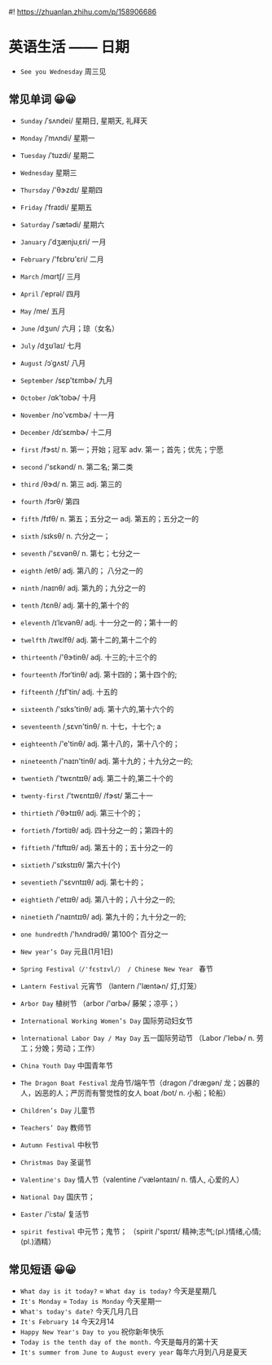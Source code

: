 #! https://zhuanlan.zhihu.com/p/158906686
# 英语生活 —— 日期

- `See you Wednesday` 周三见

## 常见单词 😀😀
 
- `Sunday` /ˈsʌndei/ 星期日, 星期天, 礼拜天
- `Monday` /ˈmʌndi/ 星期一
- `Tuesday` /ˈtuzdi/  星期二
- `Wednesday`  星期三
- `Thursday` /'θɝzdɪ/ 星期四
- `Friday` /ˈfraɪdi/ 星期五
- `Saturday` /ˈsætədi/ 星期六

- `January` /ˈdʒænjuˌɛri/ 一月
- `February` /'fɛbrʊ'ɛri/  二月
- `March` /mɑrtʃ/ 三月
- `April` /ˈeprəl/ 四月
- `May` /me/ 五月 
- `June` /dʒun/ 六月；琼（女名）
- `July` /dʒʊˈlaɪ/ 七月
- `August` /ɔˈɡʌst/ 八月
- `September` /sɛp'tɛmbɚ/ 九月
- `October` /ɑk'tobɚ/  十月
- `November` /no'vɛmbɚ/ 十一月
- `December` /dɪˈsɛmbɚ/ 十二月

- `first` /fɝst/ n. 第一；开始；冠军 adv. 第一；首先；优先；宁愿 
- `second` /'sɛkənd/ n. 第二名; 第二类
- `third` /θɝd/ n. 第三 adj. 第三的
- `fourth` /fɔrθ/ 第四
- `fifth` /fɪfθ/ n. 第五；五分之一 adj. 第五的；五分之一的
- `sixth` /sɪksθ/ n. 六分之一；
- `seventh` /'sɛvənθ/ n. 第七；七分之一
- `eighth` /etθ/ adj. 第八的； 八分之一的
- `ninth` /naɪnθ/ adj. 第九的；九分之一的
- `tenth` /tɛnθ/ adj. 第十的,第十个的 
- `eleventh` /ɪˈlɛvənθ/ adj. 十一分之一的；第十一的
- `twelfth` /twɛlfθ/ adj. 第十二的,第十二个的
- `thirteenth` /'θɝtinθ/ adj. 十三的;十三个的
- `fourteenth` /fɔrˈtinθ/  adj. 第十四的；第十四个的; 
- `fifteenth` /ˌfɪf'tin/  adj. 十五的
- `sixteenth` /'sɪks'tinθ/ adj. 第十六的,第十六个的
- `seventeenth` /ˌsɛvn'tinθ/  n. 十七，十七个; a
- `eighteenth` /'e'tinθ/ adj. 第十八的，第十八个的；
- `nineteenth` /'naɪn'tinθ/ adj. 第十九的；十九分之一的;
- `twentieth`  /'twɛntɪɪθ/ adj. 第二十的,第二十个的
- `twenty-first` /'twɛntɪɪθ/ /fɝst/ 第二十一
- `thirtieth`  /'θɝtɪɪθ/  adj. 第三十个的；
- `fortieth` /ˈfɔrtiɪθ/ adj. 四十分之一的；第四十的  
- `fiftieth` /'fɪftɪɪθ/ adj. 第五十的；五十分之一的
- `sixtieth` /'sɪkstɪɪθ/ 第六十(个)
- `seventieth` /'sɛvntɪɪθ/ adj. 第七十的；
- `eightieth` /'etɪɪθ/ adj. 第八十的；八十分之一的;
- `ninetieth` /'naɪntɪɪθ/ adj. 第九十的；九十分之一的;
- `one hundredth`  /'hʌndrədθ/ 第100个 百分之一

- `New year’s Day` 元且(1月1日)
- `Spring Festival（/'fɛstɪvl/） / Chinese New Year ` 春节
- `Lantern Festival` 元宵节 （lantern /'læntɚn/ 灯,灯笼）
- `Arbor Day` 植树节 （arbor /'ɑrbɚ/ 藤架；凉亭；）
- `International Working Women’s Day` 国际劳动妇女节
- `lnternational Labor Day / May Day` 五一国际劳动节 （Labor /'lebɚ/ n. 劳工；分娩；劳动；工作）
- `China Youth Day` 中国青年节
- `The Dragon Boat Festival` 龙舟节/端午节（dragon /'dræɡən/  龙；凶暴的人，凶恶的人；严厉而有警觉性的女人
 boat /bot/ n. 小船；轮船）
- `Children’s Day` 儿童节
- `Teachers’ Day` 教师节
- `Autumn Festival` 中秋节
- `Christmas Day` 圣诞节
- `Valentine's Day` 情人节（valentine /'væləntaɪn/ n. 情人, 心爱的人）
- `National Day` 国庆节；
- `Easter` /'i:stə/ 复活节
- `spirit festival`  中元节；鬼节； （spirit /'spɪrɪt/ 精神;志气;(pl.)情绪,心情;(pl.)酒精）


## 常见短语 😀😀

- `What day is it today?` = `What day is today?` 今天是星期几
- `It's Monday` = `Today is Monday` 今天星期一
- `What's today's date?` 今天几月几日
- `It's February 14` 今天2月14
- `Happy New Year's Day to you` 祝你新年快乐
- `Today is the tenth day of the month.` 今天是每月的第十天
- `It's summer from June to August every year` 每年六月到八月是夏天